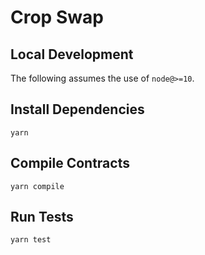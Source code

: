 # Crop Swap

## Local Development

The following assumes the use of `node@>=10`.

## Install Dependencies

`yarn`

## Compile Contracts

`yarn compile`

## Run Tests

`yarn test`
